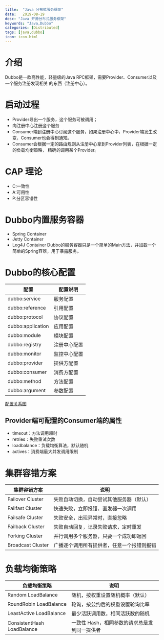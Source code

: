 ```yaml
---
title:  "Java 分布式服务框架"
date:   2019-08-19
desc: "Java 开源分布式服务框架"
keywords: "Java,Dubbo"
categories: [Distributed]
tags: [java,dubbo]
icon: icon-html
---
```


# 介绍
Dubbo是一款高性能，轻量级的Java RPC框架，需要Provider、Consumer以及一个服务注册发现相关
的东西（注册中心）。

# 启动过程
- Provider导出一个服务，这个服务可被调用；
- 向注册中心注册这个服务
- Consumer端到注册中心订阅这个服务，如果注册中心中，Provider端发生改变，Consumer也会得到通知。
- Consumer会根据一定的路由规则从注册中心拿到Provider列表，在根据一定的负载均衡策略，
精确的调用某个Provider。

# CAP 理论
- C:一致性
- A:可用性
- P:分区容错性

# Dubbo内置服务容器
- Spring Container
- Jetty Container
- Log4J Container
Dubbo的服务容器只是一个简单的Main方法，并加载一个简单的Spring容器，用于暴露服务。

# Dubbo的核心配置

| 配置  |配置说明|
|---|---|
|dubbo:service|服务配置|
|dubbo:reference|引用配置|
|dubbo:protocol|协议配置|
|dubbo:application|应用配置|
|dubbo:module|模块配置|
|dubbo:registry|注册中心配置|
|dubbo:monitor|监控中心配置|
|dubbo:provider|提供方配置|
|dubbo:consumer|消费方配置|
|dubbo:method|方法配置|
|dubbo:argument|参数配置|

[配置关系图](http://logistics.cdn.cone4.top/570bc2c2-dubbo-relation.jpg)

## Provider端可配置的Consumer端的属性

- timeout：方法调用超时
- retries：失败重试次数
- loadbalance：负载均衡算法，默认随机
- actives：消费端最大并发调用限制

# 集群容错方案

|集群容错方案|说明|
|---|---|
|Failover Cluster|失败自动切换，自动尝试其他服务器（默认）|
|Failfast Cluster|快速失败，立即报错，直发器一次调用|
|Failsafe Cluster|失败安全，出现异常时，直接忽略|
|Failback Cluster|失败自动回复，记录失败请求，定时重发|
|Forking  Cluster|并行调用多个服务器，只要一个成功即返回|
|Broadcast Cluster|广播逐个调用所有提供者，任意一个报错则报错|

# 负载均衡策略

|负载均衡策略 | 说明 |
|---|---|
|Random LoadBalance | 随机，按权重设置随机概率（默认）|
| RoundRobin LoadBalance | 轮询，按公约后的权重设置轮询比率|
| LeastActive LoadBalance | 最少活跃调用数，相同活跃数的随机 |
|ConsistentHash LoadBalance | 一致性 Hash，相同参数的请求总是发到同一提供者|
